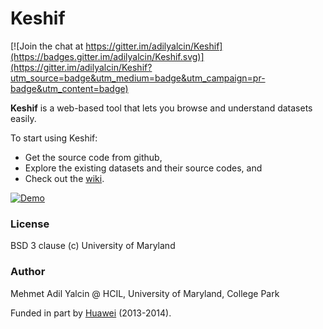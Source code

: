 Keshif
======

[![Join the chat at https://gitter.im/adilyalcin/Keshif](https://badges.gitter.im/adilyalcin/Keshif.svg)](https://gitter.im/adilyalcin/Keshif?utm_source=badge&utm_medium=badge&utm_campaign=pr-badge&utm_content=badge)

**Keshif** is a web-based tool that lets you browse and understand datasets easily.

To start using Keshif:
* Get the source code from github,
* Explore the existing datasets and their source codes, and
* Check out the [wiki](https://github.com/adilyalcin/Keshif/wiki).

[![Demo](https://github.com/adilyalcin/Keshif/blob/master/demo/demo_img/demo.png)](http://keshif.me)

### License

BSD 3 clause (c) University of Maryland

### Author

Mehmet Adil Yalcin @ HCIL, University of Maryland, College Park

Funded in part by <a href="http://www.huawei.com">Huawei</a> (2013-2014).

